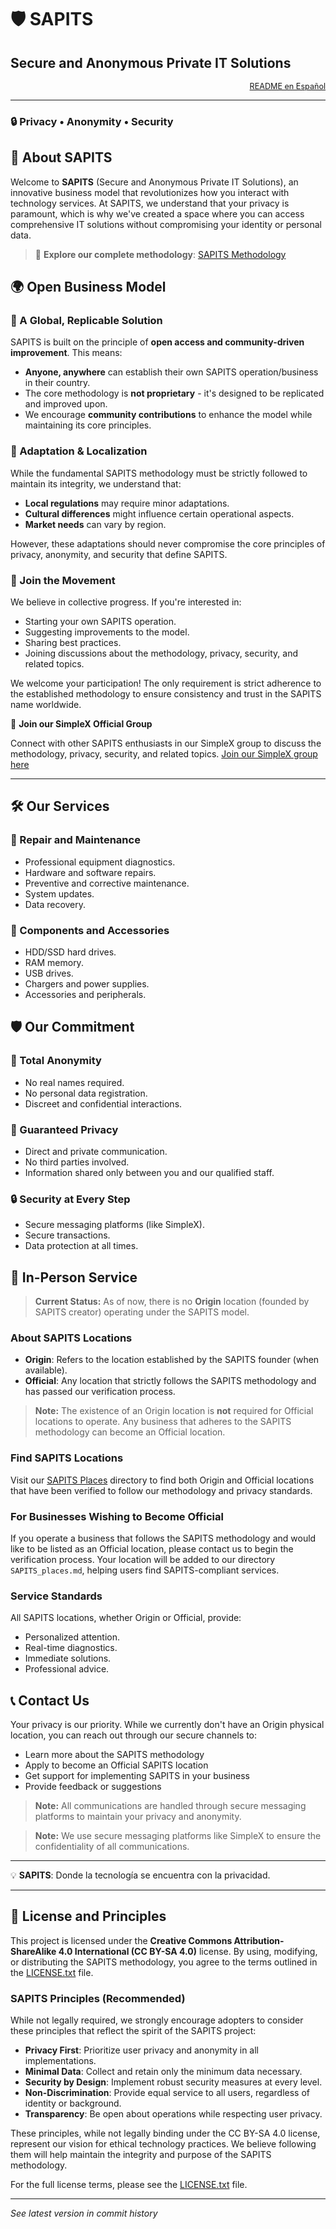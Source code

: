 # 🛡️ SAPITS
## Secure and Anonymous Private IT Solutions

<div align="right" style="font-size: 0.9em; color: #666;">
  <a href="README.es.md">README en Español</a>
</div>

---

### 🔒 Privacy • Anonymity • Security

## 🌟 About SAPITS

Welcome to **SAPITS** (Secure and Anonymous Private IT Solutions), an innovative business model that revolutionizes how you interact with technology services. At SAPITS, we understand that your privacy is paramount, which is why we've created a space where you can access comprehensive IT solutions without compromising your identity or personal data.

> 📖 **Explore our complete methodology**: [SAPITS Methodology](METHODOLOGY.md)

## 🌍 Open Business Model

### 🚀 A Global, Replicable Solution

SAPITS is built on the principle of **open access and community-driven improvement**. This means:

- **Anyone, anywhere** can establish their own SAPITS operation/business in their country.
- The core methodology is **not proprietary** - it's designed to be replicated and improved upon.
- We encourage **community contributions** to enhance the model while maintaining its core principles.

### 🔄 Adaptation & Localization

While the fundamental SAPITS methodology must be strictly followed to maintain its integrity, we understand that:

- **Local regulations** may require minor adaptations.
- **Cultural differences** might influence certain operational aspects.
- **Market needs** can vary by region.

However, these adaptations should never compromise the core principles of privacy, anonymity, and security that define SAPITS.

### 🤝 Join the Movement

We believe in collective progress. If you're interested in:
- Starting your own SAPITS operation.
- Suggesting improvements to the model.
- Sharing best practices.
- Joining discussions about the methodology, privacy, security, and related topics.

We welcome your participation! The only requirement is strict adherence to the established methodology to ensure consistency and trust in the SAPITS name worldwide.

💬 **Join our SimpleX Official Group**

Connect with other SAPITS enthusiasts in our SimpleX group to discuss the methodology, privacy, security, and related topics. [Join our SimpleX group here](https://smp14.simplex.im/g#aV2fsJ76J60x1iz2Rv0d37SJMZcW7pBQBdc58l0nU3U)

---

## 🛠️ Our Services

### 🔧 Repair and Maintenance
- Professional equipment diagnostics.
- Hardware and software repairs.
- Preventive and corrective maintenance.
- System updates.
- Data recovery.

### 💾 Components and Accessories
- HDD/SSD hard drives.
- RAM memory.
- USB drives.
- Chargers and power supplies.
- Accessories and peripherals.

## 🛡️ Our Commitment

### 🔄 Total Anonymity
- No real names required.
- No personal data registration.
- Discreet and confidential interactions.

### 🤝 Guaranteed Privacy
- Direct and private communication.
- No third parties involved.
- Information shared only between you and our qualified staff.

### 🔒 Security at Every Step
- Secure messaging platforms (like SimpleX).
- Secure transactions.
- Data protection at all times.

## 📍 In-Person Service

> **Current Status:** As of now, there is no **Origin** location (founded by SAPITS creator) operating under the SAPITS model.

### About SAPITS Locations

- **Origin**: Refers to the location established by the SAPITS founder (when available).
- **Official**: Any location that strictly follows the SAPITS methodology and has passed our verification process.

> **Note:** The existence of an Origin location is **not** required for Official locations to operate. Any business that adheres to the SAPITS methodology can become an Official location.

### Find SAPITS Locations

Visit our [SAPITS Places](SAPITS_places.md) directory to find both Origin and Official locations that have been verified to follow our methodology and privacy standards.

### For Businesses Wishing to Become Official

If you operate a business that follows the SAPITS methodology and would like to be listed as an Official location, please contact us to begin the verification process. Your location will be added to our directory `SAPITS_places.md`, helping users find SAPITS-compliant services.

### Service Standards

All SAPITS locations, whether Origin or Official, provide:
- Personalized attention.
- Real-time diagnostics.
- Immediate solutions.
- Professional advice.

## 📞 Contact Us

Your privacy is our priority. While we currently don't have an Origin physical location, you can reach out through our secure channels to:

- Learn more about the SAPITS methodology
- Apply to become an Official SAPITS location
- Get support for implementing SAPITS in your business
- Provide feedback or suggestions

> **Note:** All communications are handled through secure messaging platforms to maintain your privacy and anonymity.

> **Note:** We use secure messaging platforms like SimpleX to ensure the confidentiality of all communications.

---

💡 **SAPITS**: Donde la tecnología se encuentra con la privacidad.

---

## 📜 License and Principles

This project is licensed under the **Creative Commons Attribution-ShareAlike 4.0 International (CC BY-SA 4.0)** license. By using, modifying, or distributing the SAPITS methodology, you agree to the terms outlined in the [LICENSE.txt](LICENSE.txt) file.

### SAPITS Principles (Recommended)

While not legally required, we strongly encourage adopters to consider these principles that reflect the spirit of the SAPITS project:

- **Privacy First**: Prioritize user privacy and anonymity in all implementations.
- **Minimal Data**: Collect and retain only the minimum data necessary.
- **Security by Design**: Implement robust security measures at every level.
- **Non-Discrimination**: Provide equal service to all users, regardless of identity or background.
- **Transparency**: Be open about operations while respecting user privacy.

These principles, while not legally binding under the CC BY-SA 4.0 license, represent our vision for ethical technology practices. We believe following them will help maintain the integrity and purpose of the SAPITS methodology.

For the full license terms, please see the [LICENSE.txt](LICENSE.txt) file.

---

*See latest version in commit history*
